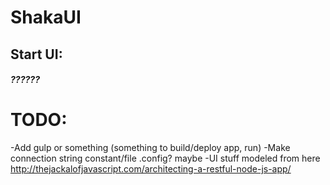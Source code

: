 # ShakaUI
## Start UI:
##### ??????

# TODO:
-Add gulp or something (something to build/deploy app, run)
-Make connection string constant/file .config? maybe
-UI stuff modeled from here http://thejackalofjavascript.com/architecting-a-restful-node-js-app/
